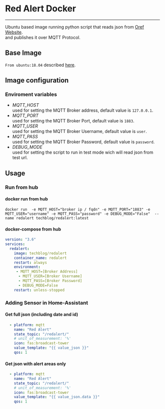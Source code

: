 # Red Alert Docker
__________________________________________

Ubuntu based image running python script that reads json from [Oref Website](https://www.oref.org.il/). <br/>
and publishes it over MQTT Protocol.

## Base Image
`From ubuntu:18.04` described [here](https://hub.docker.com/_/ubuntu).

## Image configuration
### Enviroment variables
- *MQTT_HOST*</br>
used for setting the MQTT Broker address, default value is `127.0.0.1`.
- *MQTT_PORT*</br>
used for setting the MQTT Broker Port, default value is `1883`.
- *MQTT_USER*</br>
used for setting the MQTT Broker Username, default value is `user`.
- *MQTT_PASS*</br>
used for setting the MQTT Broker Password, default value is `password`.
- *DEBUG_MODE*</br>
used for setting the script to run in test mode wich will read json from test url.

## Usage
### Run from hub
#### docker run from hub
```text
docker run  -e MQTT_HOST="broker ip / fqdn" -e MQTT_PORT="1883" -e MQTT_USER="username" -e MQTT_PASS="password" -e DEBUG_MODE="False"  --name redalert techblog/redalert:latest
```

#### docker-compose from hub
```yaml
version: "3.6"
services:
  redalert:
    image: techblog/redalert
    container_name: redalert
    restart: always
    environment:
     - MQTT_HOST=[Broker Address]
      - MQTT_USER=[Broker Username]
      - MQTT_PASS=[Broker Password]
      - DEBUG_MODE=False
    restart: unless-stopped
```
### Adding Sensor in Home-Assistant
#### Get full json (including date and id)
```yaml
  - platform: mqtt
    name: "Red Alert"
    state_topic: "/redalert/"
    # unit_of_measurement: '%'
    icon: fas:broadcast-tower
    value_template: "{{ value_json }}"
    qos: 1
```

#### Get json with alert areas only
```yaml
  - platform: mqtt
    name: "Red Alert"
    state_topic: "/redalert/"
    # unit_of_measurement: '%'
    icon: fas:broadcast-tower
    value_template: "{{ value_json.data }}"
    qos: 1
```


